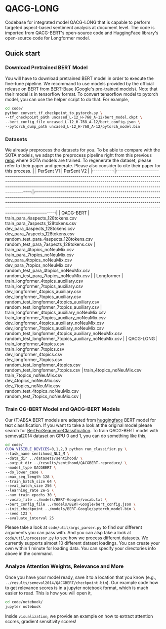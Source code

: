 # QACG-LONG
Codebase for integrated model QACG-LONG that is capable to perform targeted aspect-based sentiment analysis at document level. The code is imported from QACG-BERT's open-source code and HuggingFace library's open-source code for Longformer model.

## Quick start
### Download Pretrained BERT Model
You will have to download pretrained BERT model in order to execute the fine-tune pipeline. We recommand to use models provided by the official release on BERT from [BERT-Base (Google's pre-trained models)](https://github.com/google-research/bert). Note that their model is in tensorflow format. To convert tensorflow model to pytorch model, you can use the helper script to do that. For example,
```bash
cd code/
python convert_tf_checkpoint_to_pytorch.py \
--tf_checkpoint_path uncased_L-12_H-768_A-12/bert_model.ckpt \
--bert_config_file uncased_L-12_H-768_A-12/bert_config.json \
--pytorch_dump_path uncased_L-12_H-768_A-12/pytorch_model.bin
```

### Datasets
We already preprocess the datasets for you. To be able to compare with the SOTA models,
we adapt the preprocess pipeline right from this previous [repo](https://github.com/HSLCY/ABSA-BERT-pair) where SOTA models are trained. To regenerate the dataset, please refer
to their paper and generate. Please also consider to cite their paper for this process.
|            |                                                                                                                                  PerSent V1                                                                                                                                  |                                                                                                                                                             PerSent V2                                                                                                                                                             |
|:----------:|:----------------------------------------------------------------------------------------------------------------------------------------------------------------------------------------------------------------------------------------------------------------------------:|:----------------------------------------------------------------------------------------------------------------------------------------------------------------------------------------------------------------------------------------------------------------------------------------------------------------------------------:|
|  QACG-BERT |                train_para_4aspects_128tokens.csv<br />train_para_7aspects_128tokens.csv<br /> dev_para_4aspects_128tokens.csv<br />dev_para_7aspects_128tokens.csv<br /> random_test_para_4aspects_128tokens.csv<br />random_test_para_7aspects_128tokens.csv                |                                                 train_para_4topics_noNeuMix.csv<br />train_para_7topics_noNeuMix.csv<br /> dev_para_4topics_noNeuMix.csv<br />dev_para_7topics_noNeuMix.csv<br /> random_test_para_4topics_noNeuMix.csv<br />random_test_para_7topics_noNeuMix.csv                                                 |
| Longformer | train_longformer_4topics_auxiliary.csv<br />train_longformer_7topics_auxiliary.csv<br /> dev_longformer_4topics_auxiliary.csv<br />dev_longformer_7topics_auxiliary.csv<br /> random_test_longformer_4topics_auxiliary.csv<br />random_test_longformer_7topics_auxiliary.csv | train_longformer_4topics_auxiliary_noNeuMix.csv<br />train_longformer_7topics_auxiliary_noNeuMix.csv<br /> dev_longformer_4topics_auxiliary_noNeuMix.csv<br />dev_longformer_7topics_auxiliary_noNeuMix.csv<br /> random_test_longformer_4topics_auxiliary_noNeuMix.csv<br />random_test_longformer_7topics_auxiliary_noNeuMix.csv |
|  QACG-LONG |                               train_longformer_4topics.csv<br />train_longformer_7topics.csv<br /> dev_longformer_4topics.csv<br />dev_longformer_7topics.csv<br /> random_test_longformer_4topics.csv<br />random_test_longformer_7topics.csv                               |                                                                train_4topics_noNeuMix.csv<br />train_7topics_noNeuMix.csv<br /> dev_4topics_noNeuMix.csv<br />dev_7topics_noNeuMix.csv<br /> random_test_4topics_noNeuMix.csv<br />random_test_7topics_noNeuMix.csv                                                                |

### Train CG-BERT Model and QACG-BERT Models
Our (T)ABSA BERT models are adapted from [huggingface](https://github.com/huggingface/transformers) BERT model for text classification. If you want to take a look at the original model please search for [BertForSequenceClassification](https://github.com/huggingface/transformers/blob/master/src/transformers/modeling_bert.py). To train QACG-BERT model with semeval2014 dataset on GPU 0 and 1, you can do something like this,
```bash
cd code/
CUDA_VISIBLE_DEVICES=0,1,2,3 python run_classifier.py \
--task_name sentihood_NLI_M \
--data_dir ../datasets/sentihood/ \
--output_dir ../results/sentihood/QACGBERT-reproduce/ \
--model_type QACGBERT \
--do_lower_case \
--max_seq_length 128 \
--train_batch_size 64 \
--eval_batch_size 256 \
--learning_rate 2e-5 \
--num_train_epochs 30 \
--vocab_file ../models/BERT-Google/vocab.txt \
--bert_config_file ../models/BERT-Google/bert_config.json \
--init_checkpoint ../models/BERT-Google/pytorch_model.bin \
--seed 123 \
--evaluate_interval 25
```
Please take a look at ``code/util/args_parser.py`` to find our different arguments you can pass with. And you can alsp take a look at ``code/util/processor.py`` to see how we process different datasets. We currently supports almost 10 different dataset loadings. You can create your own within 1 minute for loading data. You can specify your directories info above in the command.

### Analyze Attention Weights, Relevance and More
Once you have your model ready, save it to a location that you know (e.g., ``../results/semeval2014/QACGBERT/checkpoint.bin``). Our example code how to get relevance scores is in a jupyter notebook format, which is much easier to read. This is how you will open it,
```bash
cd code/notebook/
jupyter notebook
```
Inside ``visualization``, we provide an example on how to extract attention scores, gradient sensitivity scores!
